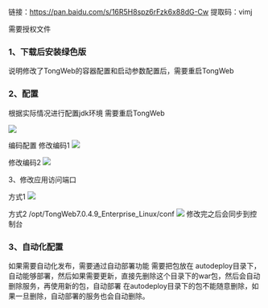 链接：https://pan.baidu.com/s/16R5H8spz6rFzk6x88dG-Cw 
提取码：vimj

需要授权文件

### 1、下载后安装绿色版


说明修改了TongWeb的容器配置和启动参数配置后，需要重启TongWeb
### 2、配置

根据实际情况进行配置jdk环境
需要重启TongWeb

![](https://iteshell.oss-cn-beijing.aliyuncs.com/bookshell/operator/m_15315f7aed06f9d3c12838e44b3333af_r.png)



编码配置
修改编码1
![](https://iteshell.oss-cn-beijing.aliyuncs.com/bookshell/operator/m_97cb4d01656d7046d8e15339055420c9_r.png)

修改编码2
![](https://iteshell.oss-cn-beijing.aliyuncs.com/bookshell/operator/m_7bf652219da0a9ed50838c7a1b7ede46_r.png)


3、修改应用访问端口

方式1
![](https://iteshell.oss-cn-beijing.aliyuncs.com/bookshell/operator/m_773a2e7776070d89f4a3961ff9464aa7_r.png)

方式2 
/opt/TongWeb7.0.4.9_Enterprise_Linux/conf
![](https://iteshell.oss-cn-beijing.aliyuncs.com/bookshell/operator/m_9d415ec8a20da79a4ee2be05606fecc3_r.png)
修改完之后会同步到控制台


### 3、自动化配置

如果需要自动化发布，需要通过自动部署功能
需要把包放在 autodeploy目录下，自动能够部署，然后如果需要更新，直接先删除这个目录下的war包，然后会自动删除服务，再使用新的包，自动部署
在autodeploy目录下的包不能随意删除，如果一旦删除，自动部署的服务也会自动删除。